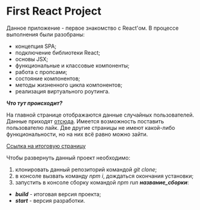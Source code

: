 # First React Project

Данное приложение - первое знакомство с React'ом. В процессе выполнения были разобраны:
- концепция SPA;
- подключение библиотеки React;
- основы JSX;
- функциональные и классовые компоненты;
- работа с пропсами;
- состояние компонентов;
- методы жизненного цикла компонентов;
- реализация виртуального роутинга.

***Что тут происходит?***

На главной странице отображаются данные случайных пользователей. Данные приходят [отсюда](https://randomuser.me/). Имеется возможность поставить пользователю лайк. Две другие страницы не имеют какой-либо функциональности, но на них всё равно можно зайти.

[Ссылка на итоговую страницу](http://test.efanov.su/)

Чтобы развернуть данный проект необходимо:
1. клонировать данный репозиторий командой *git clone*;
2. в консоле вызвать команду *npm i*, дождаться окончания установки;
3. запустить в консоле сборку командой *npm run* ***название_сборки***:
- ***build*** - итоговая версия проекта;
- ***start*** - версия разработки.
